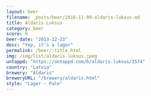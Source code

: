 ```yaml
---
layout: beer
filename: _posts/beer/2016-11-09-aldaris-luksus.md
title: Aldaris Luksus
category: beer
score: 6
beer-date: "2013-12-23"
desc: "Yep, it’s a lager"
permalink: /beer/:title.html
img: /img/list/aldaris-luksus.jpeg
untappd: "https://untappd.com/b/aldaris-luksus/3574"
country: "Latvia"
brewery: "Aldaris"
breweryURL: "/brewery/aldaris.html"
style: "Lager - Pale"
---
```


